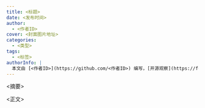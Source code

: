 ```yaml
---
title: <标题>
date: <发布时间>
author:
  - <作者ID>
cover: <封面图片地址>
categories:
  - <类型>
tags:
  - <标签>
authorInfo: |
  本文由 [<作者ID>](https://github.com/<作者ID>) 编写，[开源观察](https://fosscope.com/) 荣誉推出。
---
```


<!-- 所有在被 `<>` 标记的地方都需要被替换成对应的内容 -->

<摘要>

<!-- more -->

<正文>
